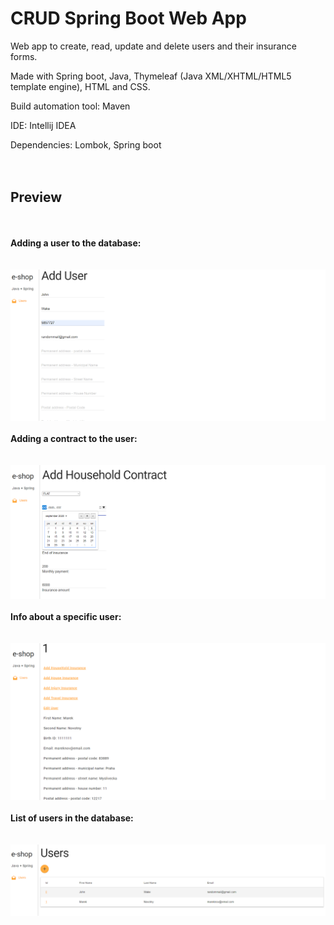 # CRUD Spring Boot Web App
Web app to create, read, update and delete users and their insurance forms. 

Made with Spring boot, Java, Thymeleaf (Java XML/XHTML/HTML5 template engine), HTML and CSS.

Build automation tool: Maven

IDE: Intellij IDEA

Dependencies: Lombok, Spring boot
<br/><br/><br/>
## Preview
<br/><br/>
**Adding a user to the database:**
<br/><br/><br/>
![](images/AddUser.PNG)
<br/><br/>
**Adding a contract to the user:**
<br/><br/><br/>
![](images/HouseHoldAdd.PNG)
<br/><br/>
**Info about a specific user:**
<br/><br/><br/>
![](images/UserInfo.PNG)
<br/><br/>
**List of users in the database:**
<br/><br/><br/>
![](images/UserList.PNG)
